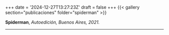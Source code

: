 +++
date = '2024-12-27T13:27:23Z'
draft = false
+++
{{< gallery section="publicaciones" folder="spiderman" >}}

**Spiderman**, 
*Autoedición, Buenos Aires, 2021.*

---
